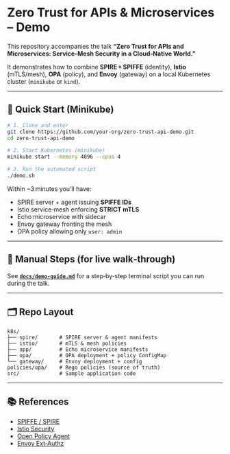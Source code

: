 # Zero Trust for APIs & Microservices – Demo

This repository accompanies the talk **“Zero Trust for APIs and Microservices: Service‑Mesh Security in a Cloud‑Native World.”**

It demonstrates how to combine **SPIRE + SPIFFE** (identity), **Istio** (mTLS/mesh),
**OPA** (policy), and **Envoy** (gateway) on a local Kubernetes cluster
(`minikube` or `kind`).

---

## 🏃 Quick Start (Minikube)

```bash
# 1. Clone and enter
git clone https://github.com/your‑org/zero-trust-api-demo.git
cd zero-trust-api-demo

# 2. Start Kubernetes (minikube)
minikube start --memory 4096 --cpus 4

# 3. Run the automated script
./demo.sh
```

Within ~3 minutes you’ll have:

* SPIRE server + agent issuing **SPIFFE IDs**
* Istio service‑mesh enforcing **STRICT mTLS**
* Echo microservice with sidecar
* Envoy gateway fronting the mesh
* OPA policy allowing only `user: admin`

---

## 🔬 Manual Steps (for live walk‑through)

See **[`docs/demo-guide.md`](docs/demo-guide.md)** for a step‑by‑step
terminal script you can run during the talk.

---

## 🗂 Repo Layout

```
k8s/
├── spire/       # SPIRE server & agent manifests
├── istio/       # mTLS & mesh policies
├── app/         # Echo microservice manifests
├── opa/         # OPA deployment + policy ConfigMap
└── gateway/     # Envoy deployment + config
policies/opa/    # Rego policies (source of truth)
src/             # Sample application code
```

---

## 📚 References

* [SPIFFE / SPIRE](https://spiffe.io)
* [Istio Security](https://istio.io/latest/docs/concepts/security/)
* [Open Policy Agent](https://www.openpolicyagent.org/)
* [Envoy Ext‑Authz](https://www.envoyproxy.io/docs/envoy/latest/configuration/http/http_filters/ext_authz_filter)